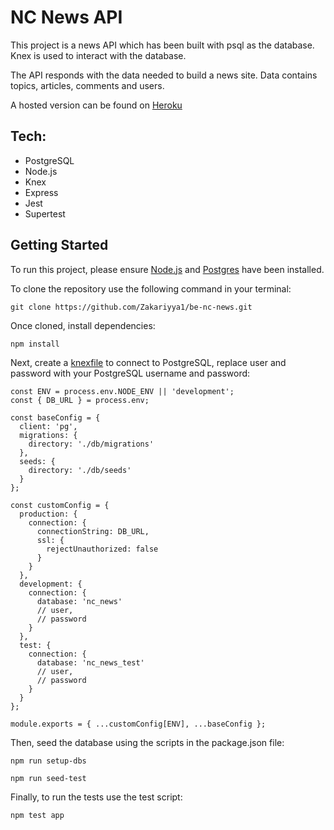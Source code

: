 # NC News API

This project is a news API which has been built with psql as the database. Knex is used to interact with the database.

The API responds with the data needed to build a news site. Data contains topics, articles, comments and users.

A hosted version can be found on [Heroku](http://be-nc-news-api.herokuapp.com/api)

## Tech:

- PostgreSQL
- Node.js
- Knex
- Express
- Jest
- Supertest

## Getting Started

To run this project, please ensure [Node.js](https://nodejs.org/en/download/) and [Postgres](https://www.postgresql.org/download/) have been installed.

To clone the repository use the following command in your terminal:

```
git clone https://github.com/Zakariyya1/be-nc-news.git
```

Once cloned, install dependencies:

```
npm install
```

Next, create a [knexfile](http://knexjs.org/#knexfile) to connect to PostgreSQL, replace user and password with your PostgreSQL username and password:

```
const ENV = process.env.NODE_ENV || 'development';
const { DB_URL } = process.env;

const baseConfig = {
  client: 'pg',
  migrations: {
    directory: './db/migrations'
  },
  seeds: {
    directory: './db/seeds'
  }
};

const customConfig = {
  production: {
    connection: {
      connectionString: DB_URL,
      ssl: {
        rejectUnauthorized: false
      }
    }
  },
  development: {
    connection: {
      database: 'nc_news'
      // user,
      // password
    }
  },
  test: {
    connection: {
      database: 'nc_news_test'
      // user,
      // password
    }
  }
};

module.exports = { ...customConfig[ENV], ...baseConfig };

```

Then, seed the database using the scripts in the package.json file:

```
npm run setup-dbs
```

```
npm run seed-test
```

Finally, to run the tests use the test script:

```
npm test app
```
